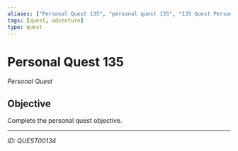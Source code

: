 ```yaml
---
aliases: ["Personal Quest 135", "personal quest 135", "135 Quest Personal"]
tags: [quest, adventure]
type: quest
---
```


# Personal Quest 135

*Personal Quest*

## Objective
Complete the personal quest objective.

---
*ID: QUEST00134*